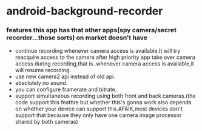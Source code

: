 # android-background-recorder

### features this app has that other apps(spy camera/secret recorder...those sorts) on market doesn't have
- continue recording whenever camera access is available.It will try reacquire access to the camera after high priority app take over camera access during recording,that is..whenever camera access is available,it will resume recording.
- use new camera2 api instead of old api.
- absolutely no sound.
- you can configure framerate and bitrate.
- support simultaneous recording using both front and back cameras.(the code support this feathre but whether this's gonna work also depends on whether your device can support this.AFAIK,most devices don't support that because they only have one camera image processor shared by both cameras)
